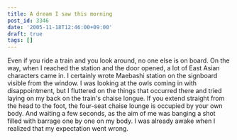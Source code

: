 ```yaml
---
title: A dream I saw this morning
post_id: 3346
date: '2005-11-18T12:46:00+09:00'
draft: true
tags: []
---
```


Even if you ride a train and you look around, no one else is on board. On the way, when I reached the station and the door opened, a lot of East Asian characters came in. I certainly wrote Maebashi station on the signboard visible from the window. I was looking at the owls coming in with disappointment, but I fluttered on the things that occurred there and tried laying on my back on the train's chaise longue. If you extend straight from the head to the foot, the four-seat chaise lounge is occupied by your own body. And waiting a few seconds, as the aim of me was banging a shot filled with barrage one by one on my body. I was already awake when I realized that my expectation went wrong.
